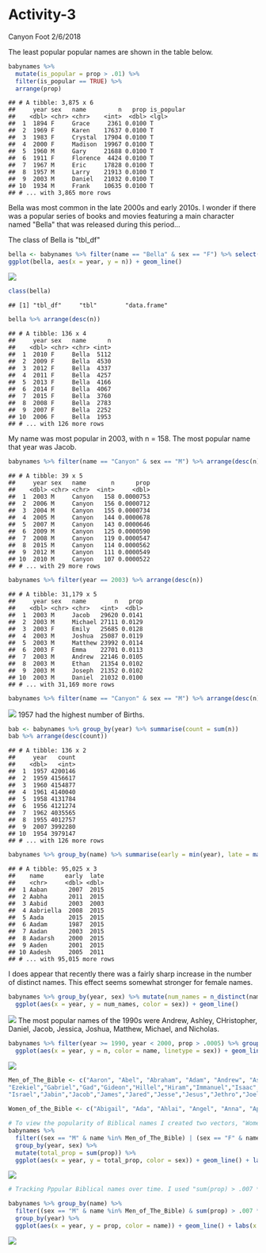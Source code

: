 Activity-3
================
Canyon Foot
2/6/2018

The least popular popular names are shown in the table below.

``` r
babynames %>%
  mutate(is_popular = prop > .01) %>%
  filter(is_popular == TRUE) %>%
  arrange(prop)
```

    ## # A tibble: 3,875 x 6
    ##     year sex   name         n   prop is_popular
    ##    <dbl> <chr> <chr>    <int>  <dbl> <lgl>     
    ##  1  1894 F     Grace     2361 0.0100 T         
    ##  2  1969 F     Karen    17637 0.0100 T         
    ##  3  1983 F     Crystal  17904 0.0100 T         
    ##  4  2000 F     Madison  19967 0.0100 T         
    ##  5  1960 M     Gary     21688 0.0100 T         
    ##  6  1911 F     Florence  4424 0.0100 T         
    ##  7  1967 M     Eric     17828 0.0100 T         
    ##  8  1957 M     Larry    21913 0.0100 T         
    ##  9  2003 M     Daniel   21032 0.0100 T         
    ## 10  1934 M     Frank    10635 0.0100 T         
    ## # ... with 3,865 more rows

Bella was most common in the late 2000s and early 2010s. I wonder if there was a popular series of books and movies featuring a main character named "Bella" that was released during this period...

The class of Bella is "tbl\_df"

``` r
bella <- babynames %>% filter(name == "Bella" & sex == "F") %>% select(year,sex,name,n)
ggplot(bella, aes(x = year, y = n)) + geom_line()
```

![](Activity3_files/figure-markdown_github/unnamed-chunk-2-1.png)

``` r
class(bella)
```

    ## [1] "tbl_df"     "tbl"        "data.frame"

``` r
bella %>% arrange(desc(n))
```

    ## # A tibble: 136 x 4
    ##     year sex   name      n
    ##    <dbl> <chr> <chr> <int>
    ##  1  2010 F     Bella  5112
    ##  2  2009 F     Bella  4530
    ##  3  2012 F     Bella  4337
    ##  4  2011 F     Bella  4257
    ##  5  2013 F     Bella  4166
    ##  6  2014 F     Bella  4067
    ##  7  2015 F     Bella  3760
    ##  8  2008 F     Bella  2783
    ##  9  2007 F     Bella  2252
    ## 10  2006 F     Bella  1953
    ## # ... with 126 more rows

My name was most popular in 2003, with n = 158. The most popular name that year was Jacob.

``` r
babynames %>% filter(name == "Canyon" & sex == "M") %>% arrange(desc(n))
```

    ## # A tibble: 39 x 5
    ##     year sex   name       n      prop
    ##    <dbl> <chr> <chr>  <int>     <dbl>
    ##  1  2003 M     Canyon   158 0.0000753
    ##  2  2006 M     Canyon   156 0.0000712
    ##  3  2004 M     Canyon   155 0.0000734
    ##  4  2005 M     Canyon   144 0.0000678
    ##  5  2007 M     Canyon   143 0.0000646
    ##  6  2009 M     Canyon   125 0.0000590
    ##  7  2008 M     Canyon   119 0.0000547
    ##  8  2015 M     Canyon   114 0.0000562
    ##  9  2012 M     Canyon   111 0.0000549
    ## 10  2010 M     Canyon   107 0.0000522
    ## # ... with 29 more rows

``` r
babynames %>% filter(year == 2003) %>% arrange(desc(n))
```

    ## # A tibble: 31,179 x 5
    ##     year sex   name        n   prop
    ##    <dbl> <chr> <chr>   <int>  <dbl>
    ##  1  2003 M     Jacob   29620 0.0141
    ##  2  2003 M     Michael 27111 0.0129
    ##  3  2003 F     Emily   25685 0.0128
    ##  4  2003 M     Joshua  25087 0.0119
    ##  5  2003 M     Matthew 23992 0.0114
    ##  6  2003 F     Emma    22701 0.0113
    ##  7  2003 M     Andrew  22146 0.0105
    ##  8  2003 M     Ethan   21354 0.0102
    ##  9  2003 M     Joseph  21352 0.0102
    ## 10  2003 M     Daniel  21032 0.0100
    ## # ... with 31,169 more rows

``` r
babynames %>% filter(name == "Canyon" & sex == "M") %>% arrange(desc(n)) %>% ggplot(aes(x = year, y = n)) + geom_line()
```

![](Activity3_files/figure-markdown_github/unnamed-chunk-3-1.png) 1957 had the highest number of Births.

``` r
bab <- babynames %>% group_by(year) %>% summarise(count = sum(n))
bab %>% arrange(desc(count))
```

    ## # A tibble: 136 x 2
    ##     year   count
    ##    <dbl>   <int>
    ##  1  1957 4200146
    ##  2  1959 4156617
    ##  3  1960 4154877
    ##  4  1961 4140040
    ##  5  1958 4131784
    ##  6  1956 4121274
    ##  7  1962 4035565
    ##  8  1955 4012757
    ##  9  2007 3992280
    ## 10  1954 3979147
    ## # ... with 126 more rows

``` r
babynames %>% group_by(name) %>% summarise(early = min(year), late = max(year))
```

    ## # A tibble: 95,025 x 3
    ##    name      early  late
    ##    <chr>     <dbl> <dbl>
    ##  1 Aaban      2007  2015
    ##  2 Aabha      2011  2015
    ##  3 Aabid      2003  2003
    ##  4 Aabriella  2008  2015
    ##  5 Aada       2015  2015
    ##  6 Aadam      1987  2015
    ##  7 Aadan      2003  2015
    ##  8 Aadarsh    2000  2015
    ##  9 Aaden      2001  2015
    ## 10 Aadesh     2005  2011
    ## # ... with 95,015 more rows

I does appear that recently there was a fairly sharp increase in the number of distinct names. This effect seems somewhat stronger for female names.

``` r
babynames %>% group_by(year, sex) %>% mutate(num_names = n_distinct(name)) %>% 
  ggplot(aes(x = year, y = num_names, color = sex)) + geom_line()
```

![](Activity3_files/figure-markdown_github/unnamed-chunk-5-1.png) The most popular names of the 1990s were Andrew, Ashley, CHristopher, Daniel, Jacob, Jessica, Joshua, Matthew, Michael, and Nicholas.

``` r
babynames %>% filter(year >= 1990, year < 2000, prop > .0005) %>% group_by(name) %>% mutate(total_prop = sum(prop)) %>% filter(total_prop > .13) %>%
  ggplot(aes(x = year, y = n, color = name, linetype = sex)) + geom_line()
```

![](Activity3_files/figure-markdown_github/unnamed-chunk-6-1.png)

``` r
Men_of_The_Bible <- c("Aaron", "Abel", "Abraham", "Adam", "Andrew", "Asher","Barak","Barnabas","Bartholomew","Benjamin","Daniel","Elijah","Elon","Ephraim",
"Ezekiel","Gabriel","Gad","Gideon","Hillel","Hiram","Immanuel","Isaac","Ishmael",
"Israel","Jabin","Jacob","James","Jared","Jesse","Jesus","Jethro","Joel","John","Jokim","Joseph","Joshua","Josiah","Judah","Levi","Lucas","Luke","Mark","Matthew","Meshach","Micah","Moses","Noah","Paul","Peter","Philip","Reuben","Rufus","Samson","Saul","Seth","Silas","Simon","Solomon","Stephen","Thaddeus","Thomas","Timothy", "Zacharias")

Women_of_the_Bible <- c("Abigail", "Ada", "Ahlai", "Angel", "Anna", "Apphia", "Atarah", "Athaliah", "Bathsheba", "Bilhah", "Candace", "Chloe", "Claudia", "Damaris", "Deborah", "Delilah", "Diana", "Dinah", "Elizabeth", "Esther", "Eunice", "Eve", "Hagar", "Hannah", "Huldah", "Jedidah", "Jezebel", "Joanna", "Judith", "Julia", "Leah", "Lois", "Lydia", "Martha", "Mary", "Michaiah", "Milcah", "Miriam", "Naarah", "Naomi", "Orpah", "Phebe", "Priscilla", "Rachel", "Rebecca", "Ruth", "Salome", "Sapphira", "Sarai", "Sherah", "Susanna", "Tabitha", "Tamar", "Tirza", "Vashti", "Zilpah")

# To view the popularity of Biblical names I created two vectors, "Women_of_the_Bible" and "Men_of_the_Bible" that each contain ~50 of the most common Biblical names, then filtered for names included in these vectors. 
babynames %>%
  filter((sex == "M" & name %in% Men_of_The_Bible) | (sex == "F" & name %in% Women_of_the_Bible)) %>%
  group_by(year, sex) %>% 
  mutate(total_prop = sum(prop)) %>%
  ggplot(aes(x = year, y = total_prop, color = sex)) + geom_line() + labs(x = "Year", y = "Total Proportion of Biblical Names", title  = "Use Of Biblical Names Over Time")
```

![](Activity3_files/figure-markdown_github/unnamed-chunk-7-1.png)

``` r
# Tracking Pppular Biblical names over time. I used "sum(prop) > .007 * 135" to find the names with the highest average proportion over the 135 years of the data. Note that this may exclude popular biblical names that were only popular for a short period of time.

babynames %>% group_by(name) %>%
  filter((sex == "M" & name %in% Men_of_The_Bible) & sum(prop) > .007 * 135 | (sex == "F" & name %in% Women_of_the_Bible & sum(prop) > .007 * 135)) %>%
  group_by(year) %>% 
  ggplot(aes(x = year, y = prop, color = name)) + geom_line() + labs(x = "Year", y = "Proportion", title  = "10 Most Popular Biblical Names Over Time")
```

![](Activity3_files/figure-markdown_github/unnamed-chunk-7-2.png)
